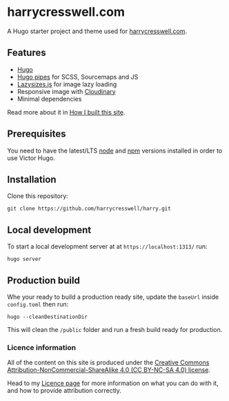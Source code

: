 # harrycresswell.com

A Hugo starter project and theme used for [harrycresswell.com](https://harrycresswell.com/).

## Features

- [Hugo](https://gohugo.io/)
- [Hugo pipes](https://gohugo.io/hugo-pipes/) for SCSS, Sourcemaps and JS
- [Lazysizes.js](https://github.com/aFarkas/lazysizes) for image lazy loading
- Responsive image with [Cloudinary](https://cloudinary.com/documentation/responsive_images#automating_responsive_images_with_javascript)
- Minimal dependencies

Read more about it in [How I built this site](https://harrycresswell.com/build/).

## Prerequisites

You need to have the latest/LTS [node](https://nodejs.org/en/download/) and [npm](https://www.npmjs.com/get-npm) versions installed in order to use Victor Hugo.

## Installation

Clone this repository:

```
git clone https://github.com/harrycresswell/harry.git
```


## Local development

To start a local development server at at `https://localhost:1313/` run:

```
hugo server
```

## Production build

Whe your ready to build a production ready site, update the `baseUrl` inside `config.toml` then run:

```
hugo --cleanDestinationDir
```

This will clean the `/public` folder and run a fresh build ready for production.


### Licence information

All of the content on this site is produced under the [Creative Commons Attribution-NonCommercial-ShareAlike 4.0 (CC BY-NC-SA 4.0) license](https://creativecommons.org/licenses/by-nc-sa/4.0/legalcode.en).

Head to my [Licence page](https://harrycresswell.com/license/) for more information on what you can do with it, and how to provide attribution correctly.


